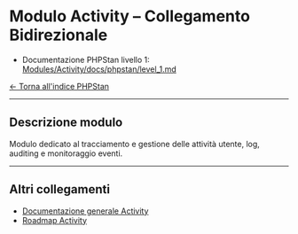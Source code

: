 # Modulo Activity – Collegamento Bidirezionale

- Documentazione PHPStan livello 1: [Modules/Activity/docs/phpstan/level_1.md](../../Modules/Activity/docs/phpstan/level_1.md)

[← Torna all'indice PHPStan](../phpstan.md)

---

## Descrizione modulo
Modulo dedicato al tracciamento e gestione delle attività utente, log, auditing e monitoraggio eventi.

---

## Altri collegamenti
- [Documentazione generale Activity](../../Modules/Activity/docs/readme.md)
- [Roadmap Activity](../../Modules/Activity/docs/roadmap.md)
